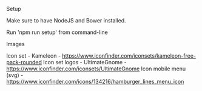 Setup

Make sure to have NodeJS and Bower installed.

Run 'npm run setup' from command-line


Images

Icon set - Kameleon - https://www.iconfinder.com/iconsets/kameleon-free-pack-rounded
Icon set logos - UltimateGnome - https://www.iconfinder.com/iconsets/UltimateGnome
Icon mobile menu (svg) - https://www.iconfinder.com/icons/134216/hamburger_lines_menu_icon